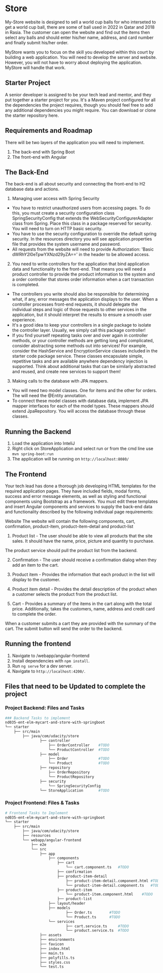 # Store

My-Store website is designed to sell a world cup balls for who interseted to get a world cup ball, there are some of ball used in 2022 in Qatar and 2018 in Rasia.
The customer can open the website and find out the items then select any balls and should enter his/her name, address, and card number and finally submit his/her order.

 

MyStore wants you to focus on the skill you developed within this court by building a web application. You will need to develop the server and website. However, you will not have to worry about deploying the application. MyStore will handle that work.

## Starter Project
A senior developer is assigned to be your tech lead and mentor, and they put together a starter project for you. It's a Maven project configured for all the dependencies the project requires, though you should feel free to add any additional dependencies you might require. You can download or clone the starter repository here.

## Requirements and Roadmap
There will be two layers of the application you will need to implement.

1. The back-end with Spring Boot
2. The front-end with Angular

## The Back-End
The back-end is all about security and connecting the front-end to H2 database data and actions.

1. Managing user access with Spring Security
* You have to restrict unauthorized users from accessing pages. To do this, you must create a security configuration class SpringSecurityConfig that extends the WebSecurityConfigurerAdapter class from Spring. Place this class in a package reserved for security. You will need to turn on HTTP basic security. 
* You have to use the security configuration to override the default spring security. In the resources directory you will see application.properties file that provides the system username and password. 
* All requests from the website will need to provide Authorization: 'Basic dWRhY2l0eTpwYXNzd29yZA==' in the header to be allowed access.
2. You need to write controllers for the application that bind application data and functionality to the front-end. That means you will need a product controller to provide the product information to the system and a order controller that stores order information when a cart transaction is completed. 
* The controllers you write should also be responsible for determining what, if any, error messages the application displays to the user. When a controller processes front-end requests, it should delegate the individual steps and logic of those requests to other services in the application, but it should interpret the results to ensure a smooth user experience.
* It's a good idea to keep your controllers in a single package to isolate the controller layer. Usually, we simply call this package controller!
* If you find yourself repeating tasks over and over again in controller methods, or your controller methods are getting long and complicated, consider abstracting some methods out into services! For example, consider the HashService and EncryptionService classes included in the starter code package service. These classes encapsulate simple, repetitive tasks and are available anywhere dependency injection is supported. Think about additional tasks that can be similarly abstracted and reused, and create new services to support them!
3. Making calls to the database with JPA mappers.
* You will need two model classes. One for items and the other for orders. The will need the @Entity annotation.
* To connect these model classes with database data, implement JPA mapper interfaces for each of the model types. These mappers should extend JpaRepository. You will access the database through these classes.

## Running the Backend

1. Load the application into InteliJ
2. Right click on StoreApplication and select run or from the cmd line use `mvn spring-boot:run`
3. The application will be running on  `http://localhost:8080/`

## The Frontend
Your tech lead has done a thorough job developing HTML templates for the required application pages. They have included fields, modal forms, success and error message elements, as well as styling and functional components using Bootstrap as a framework. You must edit these templates and insert Angular components and services to supply the back-end data and functionality described by the following individual page requirements:

Website
The website will contain the following components, cart, confirmation, product-item, product-item-detail and product-list

1. Product list - 
The user should be able to view all products that the site sales. It should have the name, price, picture and quantity to purchase.

The product service should pull the product list from the backend. 

2. Confirmation - 
The user should receive a confirmation dialog when they add an item to the cart. 

3. Product item - 
Provides the information that each product in the list will display to the customer.

4. Product item detail - 
Provides the detail description of the product when a customer selects the product from the product list. 

5. Cart - 
Provides a summary of the items in the cart along with the total price. Additionally, takes the customers, name, address and credit card to complete the order. 

When a customer submits a cart they are provided with the summary of the cart. The submit button will send the order to the backend. 

## Running the frontend 

1. Navigate to /webapp/angular-frontend
2. Install dependencies with `npm install`.
3. Run `ng serve` for a dev server.
4. Navigate to `http://localhost:4200/`.

## Files that need to be Updated to complete the project 
### Project Backend: Files and Tasks

```bash
### Backend Tasks to implement
nd035-ent-elm-mycart-and-store-with-springboot
└── starter
    ├── src/main                    
        ├── java/com/udacity/store
                ├── controller       
                    ├── OrderController    #TODO
                    └── ProductController  #TODO
                ├── model        
                    ├── Order              #TODO
                    └── Product            #TODO           
                ├── repository       
                    ├── OrderRepository    
                    └── ProductRepository  
                ├── security
                    └── SpringSecurityConfig        
                └── StoreApplication       #TODO
```

### Project Frontend: Files & Tasks

```bash
# Frontend Tasks to Implement
nd035-ent-elm-mycart-and-store-with-springboot
└── starter
    ├── src/main                    
        ├── java/com/udacity/store
        ├── resources
        └── webapp/angular-frontend
            ├── e2e
            └── src
                ├── app
                    ├── components
                        ├── cart
                            └── cart.component.ts   #TODO 
                        ├── confirmation
                        ├── product-item-detail
                            ├── product-item-detail.component.html #TODO
                            └── product-item-detail.component.ts   #TODO 
                        ├── product-item
                            └── product-item.component.html    #TODO
                        ├── product-list
                    ├── layout/header
                    ├── models
                            ├── Order.ts        #TODO
                            └── Product.ts      #TODO 
                    └── services
                            ├── cart.service.ts     #TODO
                            └── product.service.ts  #TODO 
                ├── assets
                ├── environments
                ├── favicon
                ├── index.html
                ├── main.ts
                ├── polyfills.ts
                ├── styles.css
                └── test.ts        
```

